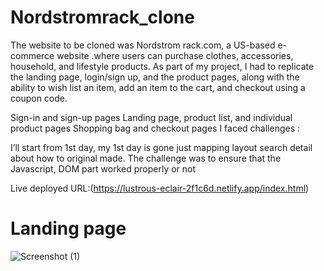 # Nordstromrack_clone
The website to be cloned was Nordstrom rack.com, a US-based e-commerce website .where users can purchase clothes, accessories, household, and lifestyle products. As part of my project, I had to replicate the landing page, login/sign up, and the product pages, along with the ability to wish list an item, add an item to the cart, and checkout using a coupon code.

Sign-in and sign-up pages
Landing page, product list, and individual product pages
Shopping bag and checkout pages
I faced challenges :

I’ll start from 1st day, my 1st day is gone just mapping layout search detail about how to original made. The challenge was to ensure that the Javascript, DOM part worked properly or not

Live deployed URL:(https://lustrous-eclair-2f1c6d.netlify.app/index.html)

<h1>Landing page</h1>

![Screenshot (1)](https://user-images.githubusercontent.com/97525857/170819577-5a942481-6af8-4d20-955d-303463135e90.png)



